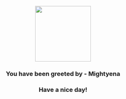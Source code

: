 <p align="center">
            <img src="https://raw.githubusercontent.com/PokeAPI/sprites/master/sprites/pokemon/262.png" width="150" height="150">
          </p>
          <h3 align="center">You have been greeted by - <b>Mightyena</b></h3>
          <h3 align="center">Have a nice day!</h3>
        
